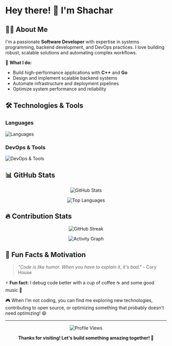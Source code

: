 # Hey there! 👋 I'm Shachar

## 👨‍💻 About Me

I'm a passionate **Software Developer** with expertise in systems programming, backend development, and DevOps practices. I love building robust, scalable solutions and automating complex workflows.

🚀 **What I do:**
- Build high-performance applications with **C++** and **Go**
- Design and implement scalable backend systems
- Automate infrastructure and deployment pipelines
- Optimize system performance and reliability

## 🛠️ Technologies & Tools

### Languages
![Languages](https://skillicons.dev/icons?i=cpp,go,python,js)

### DevOps & Tools
![DevOps & Tools](https://skillicons.dev/icons?i=docker,kubernetes,aws,linux,git)

## 📊 GitHub Stats

<div align="center">

![GitHub Stats](https://github-readme-stats.vercel.app/api?username=ShacharES&show_icons=true&theme=radical&hide_border=true&count_private=true)

![Top Languages](https://github-readme-stats.vercel.app/api/top-langs/?username=ShacharES&layout=compact&theme=radical&hide_border=true)

</div>

## 🔥 Contribution Stats

<div align="center">

![GitHub Streak](https://github-readme-streak-stats.herokuapp.com/?user=ShacharES&theme=radical&hide_border=true)

![Activity Graph](https://github-readme-activity-graph.vercel.app/graph?username=ShacharES&theme=react-dark&hide_border=true)

</div>

## 🎯 Fun Facts & Motivation

> *"Code is like humor. When you have to explain it, it's bad."* - Cory House

⚡ **Fun fact:** I debug code better with a cup of coffee ☕ and some good music 🎵

🎮 When I'm not coding, you can find me exploring new technologies, contributing to open source, or optimizing something that probably doesn't need optimizing! 😄

---

<div align="center">

![Profile Views](https://komarev.com/ghpvc/?username=ShacharES&color=brightgreen&style=flat-square)

**Thanks for visiting! Let's build something amazing together! 🚀**

</div>